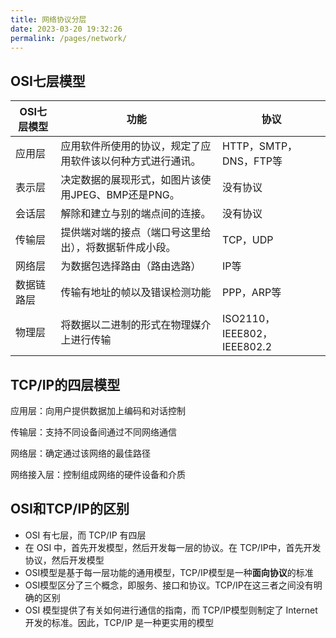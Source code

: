 ```yaml
---
title: 网络协议分层
date: 2023-03-20 19:32:26
permalink: /pages/network/
---
```




## OSI七层模型

| OSI七层模型 | 功能                                                       | 协议                        |
| ----------- | ---------------------------------------------------------- | --------------------------- |
| 应用层      | 应用软件所使用的协议，规定了应用软件该以何种方式进行通讯。 | HTTP，SMTP，DNS，FTP等      |
| 表示层      | 决定数据的展现形式，如图片该使用JPEG、BMP还是PNG。         | 没有协议                    |
| 会话层      | 解除和建立与别的端点间的连接。                             | 没有协议                    |
| 传输层      | 提供端对端的接点（端口号这里给出），将数据斩件成小段。     | TCP，UDP                    |
| 网络层      | 为数据包选择路由（路由选路）                               | IP等                        |
| 数据链路层  | 传输有地址的帧以及错误检测功能                             | PPP，ARP等                  |
| 物理层      | 将数据以二进制的形式在物理媒介上进行传输                   | ISO2110，IEEE802，IEEE802.2 |

## TCP/IP的四层模型

应用层：向用户提供数据加上编码和对话控制

传输层：支持不同设备间通过不同网络通信

网络层：确定通过该网络的最佳路径

网络接入层：控制组成网络的硬件设备和介质

## OSI和TCP/IP的区别

- OSI 有七层，而 TCP/IP 有四层
- 在 OSI 中，首先开发模型，然后开发每一层的协议。在 TCP/IP中，首先开发协议，然后开发模型
- OSI模型是基于每一层功能的通用模型，TCP/IP模型是一种**面向协议**的标准
- OSI模型区分了三个概念，即服务、接口和协议。TCP/IP在这三者之间没有明确的区别
- OSI 模型提供了有关如何进行通信的指南，而 TCP/IP模型则制定了 Internet 开发的标准。因此，TCP/IP 是一种更实用的模型
